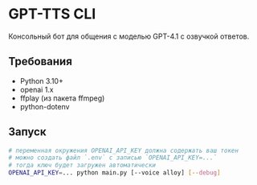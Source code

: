 # GPT-TTS CLI

Консольный бот для общения с моделью GPT-4.1 с озвучкой ответов.

## Требования
- Python 3.10+
- openai 1.x
- ffplay (из пакета ffmpeg)
- python-dotenv

## Запуск
```bash
# переменная окружения OPENAI_API_KEY должна содержать ваш токен
# можно создать файл `.env` с записью `OPENAI_API_KEY=...`
# тогда ключ будет загружен автоматически
OPENAI_API_KEY=... python main.py [--voice alloy] [--debug]
```
